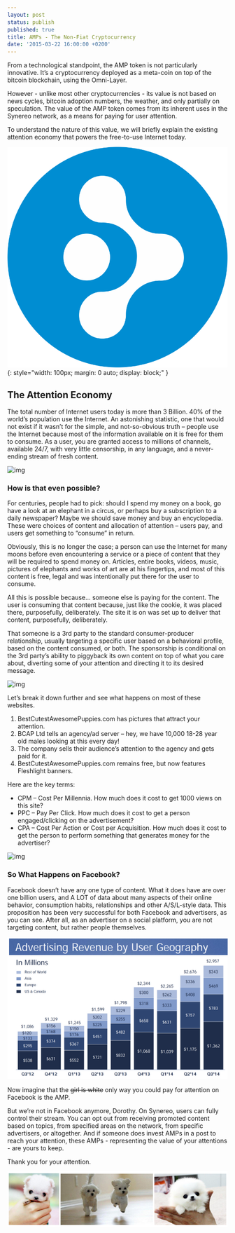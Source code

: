 ```yaml
---
layout: post
status: publish
published: true
title: AMPs - The Non-Fiat Cryptocurrency
date: '2015-03-22 16:00:00 +0200'
---
```


From a technological standpoint,  the AMP token is not particularly innovative. It’s a cryptocurrency deployed as a meta-coin on top of the bitcoin blockchain, using the Omni-Layer.

However - unlike most other cryptocurrencies - its value is not based on news cycles, bitcoin adoption numbers, the weather, and only partially on speculation. The value of the AMP token comes from its inherent uses in the Synereo network, as a means for paying for user attention. 

To understand the nature of this value, we will briefly explain the existing attention economy that powers the free-to-use Internet today.

![AMP](/img/uploads/amp.png){: style="width: 100px; margin: 0 auto; display: block;" }

## The Attention Economy
The total number of Internet users today is more than 3 Billion. 40% of the world’s population use the Internet. An astonishing statistic, one that would not exist if it wasn’t for the simple, and not-so-obvious truth – people use the Internet because most of the information available on it is free for them to consume. As a user, you are granted access to millions of channels, available 24/7, with very little censorship, in any language, and a never-ending stream of fresh content.

![img](http://dazeinfo.com/wp-content/uploads/2014/11/Internet-users-in-the-world.jpg)

### How is that even possible? 

For centuries, people had to pick: should I spend my money on a book, go have a look at an elephant in a circus, or perhaps buy a subscription to a daily newspaper? Maybe we should save money and buy an encyclopedia. These were choices of content and allocation of attention – users pay, and users get something to “consume” in return.

Obviously, this is no longer the case; a person can use the Internet for many moons before even encountering a service or a piece of content that they will be required to spend money on. Articles, entire books, videos, music, pictures of elephants and works of art are at his fingertips, and most of this content is free, legal and was intentionally put there for the user to consume.

All this is possible because... someone else is paying for the content. The user is consuming that content because, just like the cookie, it was placed there, purposefully, deliberately. The site it is on was set up to deliver that content, purposefully, deliberately.

That someone is a 3rd party to the standard consumer-producer relationship, usually targeting a specific user based on a behavioral profile, based on the content consumed, or both. The sponsorship is conditional on the 3rd party’s ability to piggyback its own content on top of what you care about, diverting some of your attention and directing it to its desired message.

![img](http://signworld.org/wp-content/uploads/2013/08/fleet-vehicle-graphics-cost-per-impression-comparison.png)

Let’s break it down further and see what happens on most of these websites.

 1. BestCutestAwesomePuppies.com has pictures that attract your attention.
 2. BCAP Ltd tells an agency/ad server – hey, we have 10,000 18-28 year old males looking at this every day!
 3. The company sells their audience’s attention to the agency and gets paid for it.
 4. BestCutestAwesomePuppies.com remains free, but now features Fleshlight banners.

Here are the key terms:
 
 - CPM – Cost Per Millennia. How much does it cost to get 1000 views on this site?
 - PPC – Pay Per Click. How much does it cost to get a person engaged/clicking on the advertisement?
 - CPA – Cost Per Action or Cost per Acquisition. How much does it cost to get the person to perform something that generates money for the advertiser?

![img](http://www.wordstream.com/images/screenshots/cost-per-action-graphic.gif)

### So What Happens on Facebook?

Facebook doesn’t have any one type of content. What it does have are over one billion users, and A LOT of data about many aspects of their online behavior, consumption habits, relationships and other A/S/L-style data. 
This proposition has been very successful for both Facebook and advertisers, as you can see. After all, as an advertiser on a social platform, you are not targeting content, but rather people themselves. 

![img](/img/uploads/arpug.png)

Now imagine that the <strike>girl is white</strike> only way you could pay for attention on Facebook is the AMP.

But we’re not in Facebook anymore, Dorothy. On Synereo, users can fully control their stream. You can opt out from receiving promoted content based on topics, from specified areas on the network, from specific advertisers, or altogether. And if someone does invest AMPs in a post to reach your attention, these AMPs - representing the value of your attentions - are yours to keep.

Thank you for your attention.

![img](/img/uploads/puppies.png)